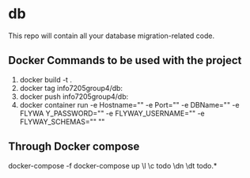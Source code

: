 # db
This repo will contain all your database migration-related code.

## Docker Commands to be used with the project
1) docker build  -t <tagname>.
2) docker tag <imageId> info7205group4/db:<tagname>
3) docker push info7205group4/db:<tagname>
4) docker container run -e Hostname="<Hostname>" -e Port="<Port>" -e DBName="<Db>" -e FLYWA
Y_PASSWORD="<Password>" -e FLYWAY_USERNAME="<Username>" -e FLYWAY_SCHEMAS="<Schema>"  "<Imageid>"

## Through Docker compose 
docker-compose -f docker-compose up 
\l
\c todo
\dn
\dt todo.*
